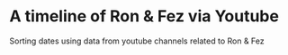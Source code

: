 # A timeline of Ron & Fez via Youtube

Sorting dates using data from youtube channels related to Ron & Fez
